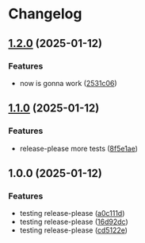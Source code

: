 # Changelog

## [1.2.0](https://github.com/segator/transcoderd/compare/v1.1.0...v1.2.0) (2025-01-12)


### Features

* now is gonna work ([2531c06](https://github.com/segator/transcoderd/commit/2531c067da9cfd17815d1c00ef5bd9d2e77780d3))

## [1.1.0](https://github.com/segator/transcoderd/compare/v1.0.0...v1.1.0) (2025-01-12)


### Features

* release-please more tests ([8f5e1ae](https://github.com/segator/transcoderd/commit/8f5e1ae14bcbea34d49b548b553b02efc177ce19))

## 1.0.0 (2025-01-12)


### Features

* testing release-please ([a0c111d](https://github.com/segator/transcoderd/commit/a0c111d5ed8649d8de4d6befece4b3a756af0703))
* testing release-please ([16d92dc](https://github.com/segator/transcoderd/commit/16d92dc34fc8aa5b8d101e8413f0e5969af88ab1))
* testing release-please ([cd5122e](https://github.com/segator/transcoderd/commit/cd5122e0d3ad28c16b4c227ac7ce8f1e28835e70))
